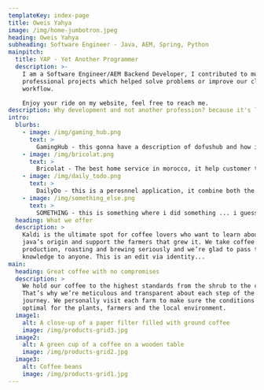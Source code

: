```yaml
---
templateKey: index-page
title: Oweis Yahya
image: /img/home-jumbotron.jpeg
heading: Oweis Yahya
subheading: Software Engineer - Java, AEM, Spring, Python
mainpitch:
  title: YAP - Yet Another Programmer
  description: >-
    I am a Software Engineer/AEM Backend Developer, I contributed to multiple
    professional projects which helped solve problems or improve our clients
    workflow.

    Enjoy your ride on my website, feel free to reach me.
description: Why development and not another profession? because it's limitless ... with just enough code you can sail the seven seas, visit the world wonders and break most of the real-world problems ... below you can find my personel projects 
intro:
  blurbs:
    - image: /img/gaming_hub.png
      text: >
        GamingHub - this gonna have a description of dofushub and how it will grow to be a gaming hub website ...  lorem ipsum lorem ipsumlorem ipsumlorem ipsumlorem ipsumlorem ipsumlorem ipsumlorem ipsumlorem ipsumlorem ipsumlorem ipsumlorem ipsumlorem ipsumlorem ipsum.
    - image: /img/bricolat.png
      text: >
        Bricolat - The best home service in morocco, it help customer to find the nearest ...  lorem ipsum lorem ipsumlorem ipsumlorem ipsumlorem ipsumlorem ipsumlorem ipsumlorem ipsumlorem ipsumlorem ipsumlorem ipsumlorem ipsumlorem ipsumlorem ipsum.
    - image: /img/daily_todo.png
      text: >
        DailyDo - this is a perosnnel application, it combine both the normal todo list and a daily to do ... i use this application to track my progress in my goals and to change my behaviour, slowly but steady.
    - image: /img/something_else.png
      text: >
        SOMETHING - this is something where i did something ... i guess maybe a game like protectthequeen, or tap the bastard, or habits collecter or something.
  heading: What we offer
  description: >
    Kaldi is the ultimate spot for coffee lovers who want to learn about their
    java’s origin and support the farmers that grew it. We take coffee
    production, roasting and brewing seriously and we’re glad to pass that
    knowledge to anyone. This is an edit via identity...
main:
  heading: Great coffee with no compromises
  description: >
    We hold our coffee to the highest standards from the shrub to the cup.
    That’s why we’re meticulous and transparent about each step of the coffee’s
    journey. We personally visit each farm to make sure the conditions are
    optimal for the plants, farmers and the local environment.
  image1:
    alt: A close-up of a paper filter filled with ground coffee
    image: /img/products-grid3.jpg
  image2:
    alt: A green cup of a coffee on a wooden table
    image: /img/products-grid2.jpg
  image3:
    alt: Coffee beans
    image: /img/products-grid1.jpg
---
```

